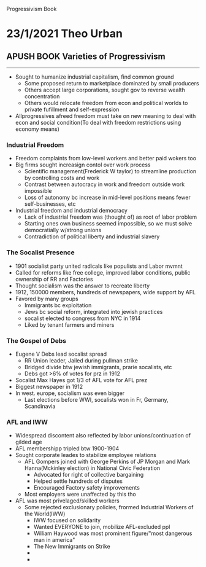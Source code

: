 Progressivism Book

# 23/1/2021 Theo Urban
## APUSH BOOK Varieties of Progressivism
***
 - Sought to humanize industrial capitalism, find common ground
	 - Some proposed return to marketplace dominated by small producers
	 - Others accept large corporations, sought gov to reverse wealth concentration
	 - Others would relocate freedom from econ and political worlds to private fufillment and self-expression
 - Allprogressives afreed freedom must take on new meaning to deal with econ and social condition(To deal with freedom restrictions using economy means)

### Industrial Freedom
 - Freedom complaints from low-level workers and better paid wokers too
 - Big firms sought increasign contol over work process
	 - Scientific management(Frederick W taylor) to streamline production by controlling costs and work
	 - Contrast between autocracy in work and freedom outside work impossible
	 - Loss of autonomy bc increase in mid-level positions means fewer self-businesses, etc
 - Industrial freedom and industrial democracy 
	 - Lack of industrial freedom was (thought of) as root of labor problem
	 - Starting ones own business seemed impossible, so we must solve democratially w/strong unions
	 - Contradiction of political liberty and industrial slavery

### The Socalist Presence
 - 1901 socialist party united radicals like populists and Labor mvmnt
 - Called for reforms like free college, improved labor conditions, public ownership of RR and Factories
 - Thought socialism was the answer to recreate liberty
 - 1912, 150000 members, hundreds of newspapers, wide support by AFL
 - Favored by many groups
	 - Immigrants bc exploitation
	 - Jews bc social reform, integrated into jewish practices
	 - socalist elected to congress from NYC in 1914
	 - Liked by tenant farmers and miners

### The Gospel of Debs
 - Eugene V Debs lead socalist spread
	 - RR Union leader, Jailed during pullman strike
	 - Bridged divide btw jewish immigrants, prarie socalists, etc
	 - Debs got >6% of votes for prz in 1912
 - Socalist Max Hayes got 1/3 of AFL vote for AFL prez
 - Biggest newspaper in 1912
 - In west. europe, socialism was even bigger
	 - Last elections before WWI, socalists won in Fr, Germany, Scandinavia

### AFL and IWW
  - Widespread discontent also reflected by labor unions/continuation of gilded age
  - AFL membershipp tripled btw 1900-1904
  - Sought corporate leades to stabilize employee relations
	  - AFL Gompers joined with George Perkins of JP Morgan and Mark Hanna(Mckinley election) in National Civic Federation 
		  - Advocated for right of collective bargaining
		  - Helped settle hundreds of disputes
		  - Encouraged Factory safety improvements
	  - Most employers were unaffected by this tho
  - AFL was most privelaged/skilled workers
	  - Some rejected exclusionary policies, frormed Industrial Workers of the World(IWW)
		  - IWW focused on solidarity
		  - Wanted EVERYONE to join, mobilize AFL-excluded ppl
		  - William Haywood was most prominent figure/"most dangerous man in america"
		  - The New Immigrants on Strike
		  - 
		  - 